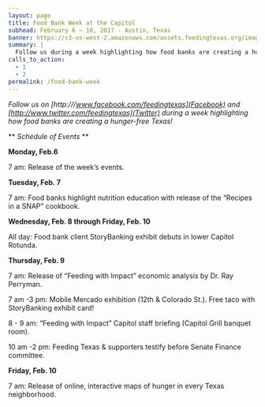 ```yaml
---
layout: page
title: Food Bank Week at the Capitol
subhead: February 6 – 10, 2017 - Austin, Texas
banner: https://s3-us-west-2.amazonaws.com/assets.feedingtexas.org/images/banners/banner-02.jpg
summary: |
  Follow us during a week highlighting how food banks are creating a hunger-free Texas. 
calls_to_action:
  - 1
  - 2
permalink: /food-bank-week
---
```

*Follow us on [http:///www.facebook.com/feedingtexas](Facebook) and [http://www.twitter.com/feedingtexas](Twitter) during a week highlighting how food banks are creating a hunger-free Texas!* 

** *Schedule of Events* **

**Monday, Feb.6**

7 am: Release of the week’s events.

**Tuesday, Feb. 7**

7 am: Food banks highlight nutrition education with release of the “Recipes in a SNAP” cookbook. 

**Wednesday, Feb. 8 through Friday, Feb. 10**

All day: Food bank client StoryBanking exhibit debuts in lower Capitol Rotunda.

**Thursday, Feb. 9**

7 am: Release of “Feeding with Impact” economic analysis by Dr. Ray Perryman. 

7 am -3 pm: Mobile Mercado exhibition (12th & Colorado St.). Free taco with StoryBanking exhibit card!

8 - 9 am: “Feeding with Impact” Capitol staff briefing (Capitol Grill banquet room).

10 am -2 pm: Feeding Texas & supporters testify before Senate Finance committee.

**Friday, Feb. 10**

7 am: Release of online, interactive maps of hunger in every Texas neighborhood.
